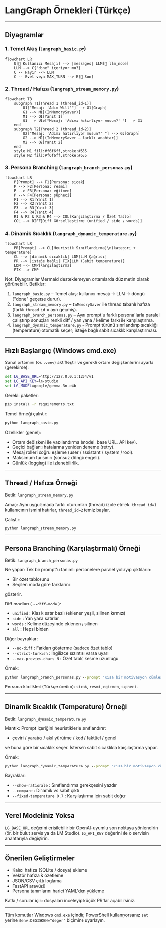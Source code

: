 # LangGraph Örnekleri (Türkçe)



---

## Diyagramlar

### 1. Temel Akış (`langraph_basic.py`)

```mermaid
flowchart LR
	U[👤 Kullanıcı Mesajı] --> |messages| LLM[🤖 llm_node]
	LLM --> C{"done" içeriyor mu?}
	C -- Hayır --> LLM
	C -- Evet veya MAX_TURN --> E[🏁 Son]
```

### 2. Thread / Hafıza (`langraph_stream_memory.py`)

```mermaid
flowchart TB
	subgraph T1[Thread 1 (thread_id=1)]
		U1["Mesaj: 'Adım Will'"] --> G1[Graph]
		G1 --> M1[(InMemorySaver)]
		M1 --> Q1[Yanıt 1]
		Q1 --> U1b["Mesaj: 'Adımı hatırlıyor musun?' "] --> G1
	end
	subgraph T2[Thread 2 (thread_id=2)]
		U2["Mesaj: 'Adımı hatırlıyor musun?' "] --> G2[Graph]
		G2 --> M2[(InMemorySaver – farklı anahtar)]
		M2 --> Q2[Yanıt 2]
	end
	style M1 fill:#f6f6ff,stroke:#555
	style M2 fill:#f6f6ff,stroke:#555
```

### 3. Persona Branching (`langraph_branch_personas.py`)

```mermaid
flowchart LR
	P[Prompt] --> F1[Persona: sıcak]
	P --> F2[Persona: resmi]
	P --> F3[Persona: eğitmen]
	P --> F4[Persona: şüpheci]
	F1 --> R1[Yanıt 1]
	F2 --> R2[Yanıt 2]
	F3 --> R3[Yanıt 3]
	F4 --> R4[Yanıt 4]
	R1 & R2 & R3 & R4 --> COL[Karşılaştırma / Özet Tablo]
	COL --> DIFF[Diff Görselleştirme (unified / side / words)]
```

### 4. Dinamik Sıcaklık (`langraph_dynamic_temperature.py`)

```mermaid
flowchart LR
	PR[Prompt] --> CL[Heuristik Sınıflandırma]\n(kategori + temperature)
	CL --> |dinamik sıcaklık| LDM[LLM Çağrısı]
	PR --> |isteğe bağlı| FIX[LLM (Sabit temperature)]
	LDM --> CMP[Karşılaştırma]
	FIX --> CMP
```

Not: Diyagramlar Mermaid desteklemeyen ortamlarda düz metin olarak görünebilir.
Betikler:

1. `langraph_basic.py` – Temel akış: kullanıcı mesajı → LLM → döngü ("done" geçerse durur).
2. `langraph_stream_memory.py` – `InMemorySaver` ile thread tabanlı hafıza (farklı `thread_id` = ayrı geçmiş).
3. `langraph_branch_personas.py` – Aynı prompt'u farklı persona'larla paralel çalıştırıp sonuçları renkli diff / yan yana / kelime farkı ile karşılaştırma.
4. `langraph_dynamic_temperature.py` – Prompt türünü sınıflandırıp sıcaklığı (temperature) otomatik seçer; isteğe bağlı sabit sıcaklık karşılaştırması.

---

## Hızlı Başlangıç (Windows cmd.exe)

Sanal ortamını (ör. `.venv`) aktifleştir ve gerekli ortam değişkenlerini ayarla (gerekirse):

```cmd
set LG_BASE_URL=http://127.0.0.1:1234/v1
set LG_API_KEY=lm-studio
set LG_MODEL=google/gemma-3n-e4b
```

Gerekli paketler:

```cmd
pip install -r requirements.txt
```

Temel örneği çalıştır:

```cmd
python langraph_basic.py
```

Özellikler (genel):

- Ortam değişkeni ile yapılandırma (model, base URL, API key).
- Geçici bağlantı hatalarına yeniden deneme (retry).
- Mesaj rolleri doğru eşleme (user / assistant / system / tool).
- Maksimum tur sınırı (sonsuz döngü engeli).
- Günlük (logging) ile izlenebilirlik.

---

## Thread / Hafıza Örneği

Betik: `langraph_stream_memory.py`

Amaç: Aynı uygulamada farklı oturumları (thread) izole etmek. `thread_id=1` kullanıcının ismini hatırlar, `thread_id=2` temiz başlar.

Çalıştır:

```cmd
python langraph_stream_memory.py
```

---

## Persona Branching (Karşılaştırmalı) Örneği

Betik: `langraph_branch_personas.py`

Ne yapar: Tek bir prompt'u tanımlı personelere paralel yollayıp çıktıların:

- Bir özet tablosunu
- Seçilen moda göre farklarını

gösterir.

Diff modları ( `--diff-mode` ):

- `unified` : Klasik satır bazlı (eklenen yeşil, silinen kırmızı)
- `side`    : Yan yana satırlar
- `words`   : Kelime düzeyinde eklenen / silinen
- `all`     : Hepsi birden

Diğer bayraklar:

- `--no-diff` : Farkları gösterme (sadece özet tablo)
- `--strict-turkish` : İngilizce sızıntısı varsa uyarı
- `--max-preview-chars N` : Özet tablo kesme uzunluğu

Örnek:
```cmd
python langraph_branch_personas.py --prompt "Kısa bir motivasyon cümlesi yaz" --diff-mode side --strict-turkish
```

Persona kimlikleri (Türkçe üretim): `sicak`, `resmi`, `egitmen`, `supheci`.

---

## Dinamik Sıcaklık (Temperature) Örneği

Betik: `langraph_dynamic_temperature.py`

Mantık: Prompt içeriğini heuristiklerle sınıflandırır:

- çeviri / yaratıcı / akıl yürütme / kod / faktüel / genel

ve buna göre bir sıcaklık seçer. İstersen sabit sıcaklıkla karşılaştırma yapar.

Örnek:

```cmd
python langraph_dynamic_temperature.py --prompt "Kısa bir motivasyon cümlesi yaz" --show-rationale --compare
```

Bayraklar:

- `--show-rationale` : Sınıflandırma gerekçesini yazdır
- `--compare` : Dinamik vs sabit çıktı
- `--fixed-temperature 0.7` : Karşılaştırma için sabit değer

---

## Yerel Modeliniz Yoksa

`LG_BASE_URL` değerini erişilebilir bir OpenAI-uyumlu son noktaya yönlendirin (ör. bir bulut servis ya da LM Studio). `LG_API_KEY` değerini de o servisin anahtarıyla değiştirin.

---

## Önerilen Geliştirmeler

- Kalıcı hafıza (SQLite / dosya) ekleme
- Vektör hafıza & özetleme
- JSON/CSV çıktı loglama
- FastAPI arayüzü
- Persona tanımlarını harici YAML'den yükleme

Katkı / sorular için: dosyaları inceleyip küçük PR'lar açabilirsiniz.

---

Tüm komutlar Windows `cmd.exe` içindir; PowerShell kullanıyorsanız `set` yerine `$env:DEGISKEN="deger"` biçimine uyarlayın.
